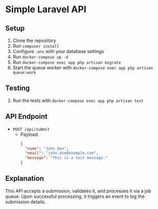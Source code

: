 # Simple Laravel API

## Setup

1. Clone the repository
2. Run `composer install`
3. Configure `.env` with your database settings
4. Run `docker-compose up -d`
5. Run `docker-compose exec app php artisan migrate`
6. Start the queue worker with `docker-compose exec app php artisan queue:work`

## Testing

1. Run the tests with `docker-compose exec app php artisan test`

## API Endpoint

- `POST /api/submit`
    - Payload:
      ```json
      {
        "name": "John Doe",
        "email": "john.doe@example.com",
        "message": "This is a test message."
      }
      ```

## Explanation

This API accepts a submission, validates it, and processes it via a job queue. Upon successful processing, it triggers an event to log the submission details.
